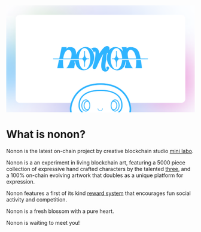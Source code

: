 ![Nonon](./img/nonon-banner.png)

# What is nonon? 

Nonon is the latest on-chain project by creative blockchain studio [mini labo](https://mini-labo.org).

Nonon is a an experiment in living blockchain art, featuring a 5000 piece collection of expressive hand crafted characters by the talented [three](https://twitter.com/three________), and a 100% on-chain evolving artwork that
doubles as a unique platform for expression.

Nonon features a first of its kind [reward system](./card.md) that encourages fun social activity and competition.

Nonon is a fresh blossom with a pure heart.

Nonon is waiting to meet you!
